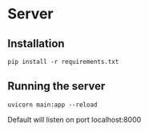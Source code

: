 # Server

## Installation

`pip install -r requirements.txt`

## Running the server

`uvicorn main:app --reload`

Default will listen on port localhost:8000
